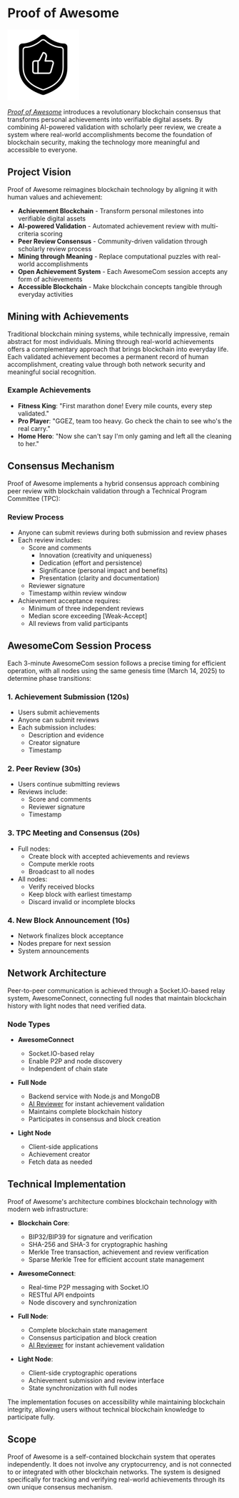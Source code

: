 # Proof of Awesome

<img src="./logo.svg">

_[Proof of Awesome](https://proof-of-awesome.app)_ introduces a revolutionary blockchain consensus that transforms personal achievements into verifiable digital assets. By combining AI-powered validation with scholarly peer review, we create a system where real-world accomplishments become the foundation of blockchain security, making the technology more meaningful and accessible to everyone.

## Project Vision

Proof of Awesome reimagines blockchain technology by aligning it with human values and achievement:

- **Achievement Blockchain** - Transform personal milestones into verifiable digital assets
- **AI-powered Validation** - Automated achievement review with multi-criteria scoring
- **Peer Review Consensus** - Community-driven validation through scholarly review process
- **Mining through Meaning** - Replace computational puzzles with real-world accomplishments
- **Open Achievement System** - Each AwesomeCom session accepts any form of achievements
- **Accessible Blockchain** - Make blockchain concepts tangible through everyday activities

## Mining with Achievements

Traditional blockchain mining systems, while technically impressive, remain abstract for most individuals. Mining through real-world achievements offers a complementary approach that brings blockchain into everyday life. Each validated achievement becomes a permanent record of human accomplishment, creating value through both network security and meaningful social recognition.

### Example Achievements

- **Fitness King**: "First marathon done! Every mile counts, every step validated."
- **Pro Player**: "GGEZ, team too heavy. Go check the chain to see who's the real carry."
- **Home Hero**: "Now she can't say I'm only gaming and left all the cleaning to her."

## Consensus Mechanism

Proof of Awesome implements a hybrid consensus approach combining peer review with blockchain validation through a Technical Program Committee (TPC):

### Review Process

- Anyone can submit reviews during both submission and review phases
- Each review includes:
  - Score and comments
    - Innovation (creativity and uniqueness)
    - Dedication (effort and persistence)
    - Significance (personal impact and benefits)
    - Presentation (clarity and documentation)
  - Reviewer signature
  - Timestamp within review window
- Achievement acceptance requires:
  - Minimum of three independent reviews
  - Median score exceeding [Weak-Accept]
  - All reviews from valid participants

## AwesomeCom Session Process

Each 3-minute AwesomeCom session follows a precise timing for efficient operation, with all nodes using the same genesis time (March 14, 2025) to determine phase transitions:

### 1. Achievement Submission (120s)

- Users submit achievements
- Anyone can submit reviews
- Each submission includes:
  - Description and evidence
  - Creator signature
  - Timestamp

### 2. Peer Review (30s)

- Users continue submitting reviews
- Reviews include:
  - Score and comments
  - Reviewer signature
  - Timestamp

### 3. TPC Meeting and Consensus (20s)

- Full nodes:
  - Create block with accepted achievements and reviews
  - Compute merkle roots
  - Broadcast to all nodes
- All nodes:
  - Verify received blocks
  - Keep block with earliest timestamp
  - Discard invalid or incomplete blocks

### 4. New Block Announcement (10s)

- Network finalizes block acceptance
- Nodes prepare for next session
- System announcements

## Network Architecture

Peer-to-peer communication is achieved through a Socket.IO-based relay system, AwesomeConnect, connecting full nodes that maintain blockchain history with light nodes that need verified data.

### Node Types

- **AwesomeConnect**

  - Socket.IO-based relay
  - Enable P2P and node discovery
  - Independent of chain state

- **Full Node**

  - Backend service with Node.js and MongoDB
  - [AI Reviewer](./node/src/reviewer_ai.ts) for instant achievement validation
  - Maintains complete blockchain history
  - Participates in consensus and block creation

- **Light Node**
  - Client-side applications
  - Achievement creator
  - Fetch data as needed

## Technical Implementation

Proof of Awesome's architecture combines blockchain technology with modern web infrastructure:

- **Blockchain Core**:

  - BIP32/BIP39 for signature and verification
  - SHA-256 and SHA-3 for cryptographic hashing
  - Merkle Tree transaction, achievement and review verification
  - Sparse Merkle Tree for efficient account state management

- **AwesomeConnect**:

  - Real-time P2P messaging with Socket.IO
  - RESTful API endpoints
  - Node discovery and synchronization

- **Full Node**:

  - Complete blockchain state management
  - Consensus participation and block creation
  - [AI Reviewer](./node/src/reviewer_ai.ts) for instant achievement validation

- **Light Node**:
  - Client-side cryptographic operations
  - Achievement submission and review interface
  - State synchronization with full nodes

The implementation focuses on accessibility while maintaining blockchain integrity, allowing users without technical blockchain knowledge to participate fully.

## Scope

Proof of Awesome is a self-contained blockchain system that operates independently. It does not involve any cryptocurrency, and is not connected to or integrated with other blockchain networks. The system is designed specifically for tracking and verifying real-world achievements through its own unique consensus mechanism.
